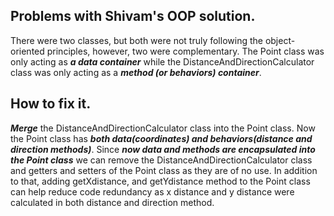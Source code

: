 ## Problems with Shivam's OOP solution.
There were two classes, but both were not truly following the object-oriented principles, 
however, two were complementary. The Point class was only acting as ***a data container*** 
while the DistanceAndDirectionCalculator class was only acting as a ***method (or behaviors) container***.

## How to fix it.
***Merge*** the DistanceAndDirectionCalculator class into the Point class. Now the Point class has
***both data(coordinates) and behaviors(distance and direction methods)***. Since ***now data and methods 
are encapsulated into the Point class*** we can remove the DistanceAndDirectionCalculator class and getters 
and setters of the Point class as they are of no use. In addition to that, adding getXdistance, and getYdistance 
method to the Point class can help reduce code redundancy as x distance and y distance were calculated in both 
distance and direction method.
